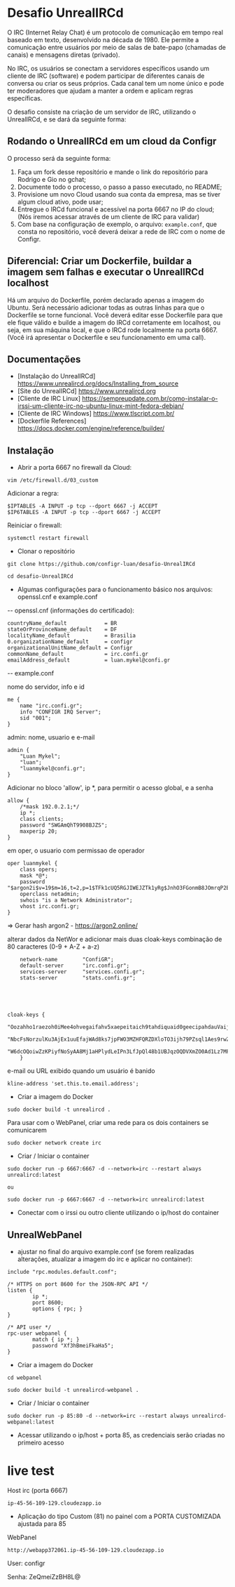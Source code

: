 # Desafio UnrealIRCd
O IRC (Internet Relay Chat) é um protocolo de comunicação em tempo real baseado em texto, desenvolvido na década de 1980. Ele permite a comunicação entre usuários por meio de salas de bate-papo (chamadas de canais) e mensagens diretas (privado).

No IRC, os usuários se conectam a servidores específicos usando um cliente de IRC (software) e podem participar de diferentes canais de conversa ou criar os seus próprios. Cada canal tem um nome único e pode ter moderadores que ajudam a manter a ordem e aplicam regras específicas.

O desafio consiste na criação de um servidor de IRC, utilizando o UnrealIRCd, e se dará da seguinte forma:

## Rodando o UnrealIRCd em um cloud da Configr

O processo será da seguinte forma:

1) Faça um fork desse repositório e mande o link do repositório para Rodrigo e Gio no gchat;
2) Documente todo o processo, o passo a passo executado, no README;
3) Provisione um novo Cloud usando sua conta da empresa, mas se tiver algum cloud ativo, pode usar;
4) Entregue o IRCd funcional e acessível na porta 6667 no IP do cloud; (Nós iremos acessar através de um cliente de IRC para validar)
5) Com base na configuração de exemplo, o arquivo: ```example.conf```, que consta no repositório, você deverá deixar a rede de IRC com o nome de Configr.

## Diferencial: Criar um  Dockerfile, buildar a imagem sem falhas e executar o UnrealIRCd localhost
Há um arquivo do Dockerfile, porém declarado apenas a imagem do Ubuntu. Será necessário adicionar todas as outras linhas para que o Dockerfile se torne funcional.
Você deverá editar esse Dockerfile para que ele fique válido e builde a imagem do IRCd corretamente em localhost, ou seja, em sua máquina local, e que o IRCd rode localmente na porta 6667. (Você irá apresentar o Dockerfile e seu funcionamento em uma call).

## Documentações
- [Instalação do UnrealIRCd] https://www.unrealircd.org/docs/Installing_from_source
- [Site do UnrealIRCd] https://www.unrealircd.org 
- [Cliente de IRC Linux] https://sempreupdate.com.br/como-instalar-o-irssi-um-cliente-irc-no-ubuntu-linux-mint-fedora-debian/
- [Cliente de IRC Windows] https://www.tlscript.com.br/
- [Dockerfile References] https://docs.docker.com/engine/reference/builder/

## Instalação
- Abrir a porta 6667 no firewall da Cloud:

```
vim /etc/firewall.d/03_custom
```
Adicionar a regra:
```
$IPTABLES -A INPUT -p tcp --dport 6667 -j ACCEPT
$IP6TABLES -A INPUT -p tcp --dport 6667 -j ACCEPT
```
Reiniciar o firewall:
```
systemctl restart firewall
```

- Clonar o repositório
```
git clone https://github.com/configr-luan/desafio-UnrealIRCd

cd desafio-UnrealIRCd
```


- Algumas configurações para o funcionamento básico nos arquivos: openssl.cnf e example.conf

-- openssl.cnf (informações do certificado):
```
countryName_default            = BR
stateOrProvinceName_default    = DF
localityName_default           = Brasilia
0.organizationName_default     = configr
organizationalUnitName_default = Configr
commonName_default             = irc.confi.gr
emailAddress_default           = luan.mykel@confi.gr
```

-- example.conf

nome do servidor, info e id
```
me {
	name "irc.confi.gr";
	info "CONFIGR IRQ Server";
	sid "001";
}
```

admin: nome, usuario e e-mail
```
admin {
	"Luan Mykel";
	"luan";
	"luanmykel@confi.gr";
}
```

Adicionar no bloco 'allow', ip *, para permitir o acesso global, e a senha
```
allow {
	/*mask 192.0.2.1;*/
	ip *;
	class clients;
	password "SWGAmQhT9908BJZS";
	maxperip 20;
}
```

em oper, o usuario com permissao de operador
```
oper luanmykel {
	class opers;
	mask *@*;
	password "$argon2i$v=19$m=16,t=2,p=1$TFk1cUQ5RGJIWEJZTk1yRg$JnhO3FGonmB8JOmrqP2E5g";
	operclass netadmin;
	swhois "is a Network Administrator";
	vhost irc.confi.gr;
}
```
=> Gerar hash argon2 - https://argon2.online/


alterar dados da NetWor e adicionar mais duas cloak-keys combinação de 80 caracteres (0-9 + A-Z + a-z) 
```
    network-name 		"ConfiGR";
	default-server 		"irc.confi.gr";
	services-server 	"services.confi.gr";
	stats-server 		"stats.confi.gr";





cloak-keys {
		"Oozahho1raezoh0iMee4ohvegaifahv5xaepeitaich9tahdiquaid0geecipahdauVaij3zieph4ahi";
		"NbcFsNorzulKu3AjEx1uuEfajWAd8ks7jpFWO3MZHFQRZDXloTO3ijh79PZsql1Aes9rwZpiO8vWSMD7";
		"W6dcOQoiwZzKPiyfNoSyAA8Mj1aHPlydLeIPn3LfJpQl48b1UBJqzOQDVXmZO0Ad1Lz7MFDhX8GwOPUV";
	}
```

e-mail ou URL exibido quando um usuário é banido
```
kline-address 'set.this.to.email.address'; 
```


- Criar a imagem do Docker

```
sudo docker build -t unrealircd .
```

Para usar com o WebPanel, criar uma rede para os dois containers se comunicarem

```
sudo docker network create irc
```
- Criar / Iniciar o container
```
sudo docker run -p 6667:6667 -d --network=irc --restart always unrealircd:latest

ou

sudo docker run -p 6667:6667 -d --network=irc unrealircd:latest
```

- Conectar com o irssi ou outro cliente utilizando o ip/host do container


## UnrealWebPanel

- ajustar no final do arquivo example.conf (se forem realizadas alterações, atualizar a imagem do irc e aplicar no container):
```
include "rpc.modules.default.conf";

/* HTTPS on port 8600 for the JSON-RPC API */
listen {
        ip *;
        port 8600;
        options { rpc; }
}

/* API user */
rpc-user webpanel {
        match { ip *; }
        password "Xf3hBmeiFkaHa5";
}
```
- Criar a imagem do Docker
```
cd webpanel

sudo docker build -t unrealircd-webpanel .
```

- Criar / Iniciar o container
```
sudo docker run -p 85:80 -d --network=irc --restart always unrealircd-webpanel:latest
```

- Acessar utilizando o ip/host + porta 85, as credenciais serão criadas no primeiro acesso


# live test

Host irc (porta 6667)
```
ip-45-56-109-129.cloudezapp.io
```

- Aplicação do tipo Custom (81) no painel com a PORTA CUSTOMIZADA ajustada para 85

WebPanel
```
http://webapp372061.ip-45-56-109-129.cloudezapp.io
```

User: configr

Senha: ZeQmeiZzBH8L@

